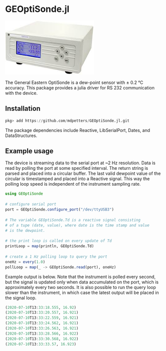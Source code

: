 # GEOptiSonde.jl

![](doc/image.jpeg)

The General Eastern OptiSonde is a dew-point sensor with ± 0.2 °C accuracy. This package provides a julia driver for RS 232 communication with the device. 

## Installation

```julia
pkg> add https://github.com/mdpetters/GEOptiSonde.jl.git
```

The package dependencies include Reactive, LibSerialPort, Dates, and DataStructures.

## Example usage

The device is streaming data to the serial port at ~2 Hz resolution. Data is read by polling the port at some specified interval. The return string is parsed and placed into a circular buffer. The last valid dewpoint value of the circular is timestamped and placed into a Reactive signal. This way the polling loop speed is independent of the instrument sampling rate.

```julia
using GEOptiSonde

# configure serial port
port = GEOptiSonde.configure_port("/dev/ttyUSB3")

# The variable GEOptiSonde.Td is a reactive signal consisting 
# of a tupe (date, value), where date is the time stamp and value
# is the dewpoint.

# the print loop is called on every update of Td
printLoop = map(println, GEOptiSonde.Td)

# create a 1 Hz polling loop to query the port
oneHz = every(1.0)
pollLoop = map(_ -> GEOptiSonde.read(port), oneHz)
```

Example output is below. Note that the instrument is polled every second, but the signal is updated only when data accumulated on the port, which is approximately every two seconds. It is also possible to run the query loop slower than the instrument, in which case the latest output will be placed in the signal loop.

```julia
(2020-07-10T13:33:18.555, 16.92)
(2020-07-10T13:33:20.557, 16.921)
(2020-07-10T13:33:22.559, 16.921)
(2020-07-10T13:33:24.562, 16.921)
(2020-07-10T13:33:26.563, 16.921)
(2020-07-10T13:33:28.566, 16.922)
(2020-07-10T13:33:30.568, 16.922)
(2020-07-10T13:33:33.57, 16.923)
```
